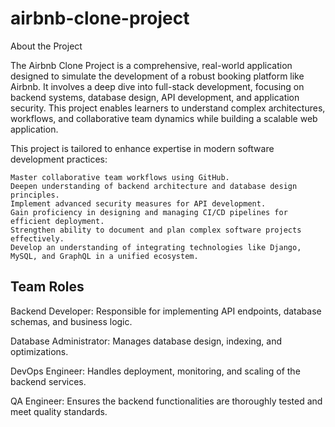 # airbnb-clone-project
About the Project

The Airbnb Clone Project is a comprehensive, real-world application designed to simulate the development of a robust booking platform like Airbnb. It involves a deep dive into full-stack development, focusing on backend systems, database design, API development, and application security. This project enables learners to understand complex architectures, workflows, and collaborative team dynamics while building a scalable web application.

This project is tailored to enhance expertise in modern software development practices:

    Master collaborative team workflows using GitHub.
    Deepen understanding of backend architecture and database design principles.
    Implement advanced security measures for API development.
    Gain proficiency in designing and managing CI/CD pipelines for efficient deployment.
    Strengthen ability to document and plan complex software projects effectively.
    Develop an understanding of integrating technologies like Django, MySQL, and GraphQL in a unified ecosystem.

## Team Roles

Backend Developer: Responsible for implementing API endpoints, database schemas, and business logic.

Database Administrator: Manages database design, indexing, and optimizations.

DevOps Engineer: Handles deployment, monitoring, and scaling of the backend services.

QA Engineer: Ensures the backend functionalities are thoroughly tested and meet quality standards.

